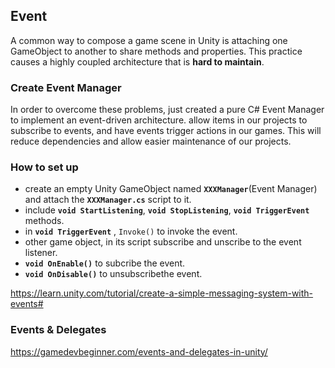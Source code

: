 ## Event
A common way to compose a game scene in Unity is attaching one GameObject to another to share methods and properties. This practice causes a highly coupled architecture that is **hard to maintain**.

### Create Event Manager
In order to overcome these problems, just created a pure C# Event Manager to implement an event-driven architecture.
allow items in our projects to subscribe to events, and have events trigger actions in our games. This will reduce dependencies and allow easier maintenance of our projects.


### How to set up
- create an empty Unity GameObject named **`XXXManager`**(Event Manager) and attach the **`XXXManager.cs`** script to it.
- include **`void StartListening`**, **`void StopListening`**, **`void TriggerEvent`** methods. 
- in **`void TriggerEvent`** , `Invoke()` to invoke the event.
- other game object, in its script subscribe and unscribe to the event listener.
- **`void OnEnable()`** to subcribe the event.
- **`void OnDisable()`** to unsubscribethe event. 


https://learn.unity.com/tutorial/create-a-simple-messaging-system-with-events#

### Events & Delegates
https://gamedevbeginner.com/events-and-delegates-in-unity/
